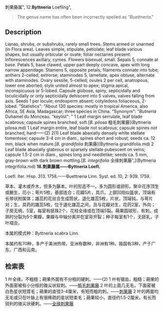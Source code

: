 刺果藤属",
12.**Byttneria** Loefling",

> The genus name has often been incorrectly spelled as *\"Buettneria*.\"

## Description
Lianas, shrubs, or subshrubs, rarely small trees. Stems armed or unarmed (in Flora area). Leaves simple, stipulate, petiolate; leaf blade various shapes, but usually orbicular or ovate; foliar nectaries present. Inflorescences axillary, cymes. Flowers bisexual, small. Sepals 5, connate at base. Petals 5, base clawed, upper part deeply concave, apex with long narrow appendage. Stamens 5, opposite petals; filaments connate into tube; anthers 2-celled, extrorse; staminodes 5, lamellate, apex obtuse, alternate with staminodes. Ovary sessile, 5-celled; ovules 2 per cell, anatropous, lower one aborted; style united almost to apex; stigma apical, inconspicuous or 5-lobed. Capsule globose, spiny, septicidally and loculicidally or only septicidally dehiscent into 5 valves, valves falling from axis. Seeds 1 per locule; endosperm absent; cotyledons foliaceous, 2-lobed.
  "Statistics": "About 130 species: mostly in tropical America, also Africa, SE Asia, Madagascar; three species in China.
  "Synonym": "*Butneria* Duhamel du Monceau.
  "keylist": "
1 Leaf margin serrulate, leaf blade scabrous; capsule spines branched, soft.[*B. pilosa* 粗毛刺果藤](Byttneria pilosa.md)
1 Leaf margin entire, leaf blade not scabrous; capsule spines not branched, hard——(2)
2(1) Leaf blade abaxially densely white stellate tomentose; capsule 3-4 cm in diam., spines short and robust; seeds ca. 12 mm, black when mature.[*B. grandifolia* 刺果藤](Byttneria grandifolia.md)
2 Leaf blade abaxially glabrous or sparsely stellate pubescent on veins; capsule 1.5-2 cm in diam., spines long and needlelike; seeds ca. 5 mm, gray-brown with dark brown mottling.[*B. integrifolia* 全缘刺果藤",](Byttneria integrifolia.md)
**18.刺果藤属——Byttneria Loefl.**

Loefl. Iter. Hisp. 313. 1758.——Buettneria Linn. Syst. ed. 10, 2: 939. 1759.

草本、灌木或乔木，但多为藤本。叶的形态不一，多为圆形或卵形。聚伞花序顶生或腋生，花小；萼片5枚，基部连合；花瓣5片，具爪，上部凹陷似盔状，顶端有长带状附属体；雄蕊的花丝合生成筒状，退化雄蕊5枚，片状，顶端钝，与萼片对；生，具药的雄蕊5枚，位于退化雄蕊之间，且与花瓣对生，花药2室，外向；子房无柄，5室，每室有胚珠2个，花柱全缘或在顶端5裂。蒴果圆球形，有刺，成熟时分裂为5个果瓣，果瓣与中轴分离并在室背开裂；种子每室有1个，无胚乳，子叶褶合。

本属的模式种：Byttneria scabra Linn.

本属约有70种，多产于美洲热带。亚洲有数种，非洲有1种。我国有3种，产于广东、广西和云南。

## 检索表

1 叶全缘，不粗糙；蒴果外面有不分枝的硬刺。——(2)
1 叶有锯齿，粗糙；蒴果的外面密被有小分枝的锥尖状软刺。——[粗毛刺果藤](Byttneria%20pilosa.md)
2 叶的上面几无毛，下面密被白色星状短茸毛；蒴果的直径3-4厘米，有短而粗的刺。——[刺果藤](Byttneria%20aspera.md)
2 叶的两面均无毛或只在叶脉上有很稀疏的星状短柔毛；蒴果较小，直径约1.5-2厘米，有长而锐利的锥尖状硬刺。——[全缘刺果藤](Byttneria%20integrifolia.md)
